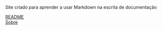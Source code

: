 Site criado para aprender a usar Markdown na escrita de
documentação

[README](http://localhost:3000/#/)\
[Sobre](http://localhost:3000/#/sobre)